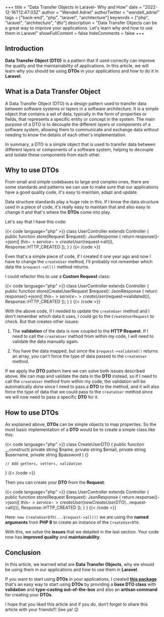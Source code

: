 +++
title = "Data Transfer Objects in Laravel- Why and How"
date = "2022-12-16T12:47:03Z"
author = "Wendell Adriel"
authorTwitter = "wendell_adriel"
tags = ["back-end", "php", "laravel", "architecture"]
keywords = ["php", "laravel", "architecture", "dto"]
description = "Data Transfer Objects can be a great way to improve your applications. Let's learn why and how to use them in Laravel"
showFullContent = false
hideComments = false
+++

## Introduction

**Data Transfer Object (DTO)** is a pattern that if used correctly can improve the quality and the maintainability
of applications. In this article, we will learn why you should be using **DTOs** in your applications and how to
do it in **Laravel**.

## What is a Data Transfer Object

A Data Transfer Object (DTO) is a design pattern used to transfer data between software systems or layers
in a software architecture. It is a simple object that contains a set of data, typically in the form of
properties or fields, that represents a specific entity or concept in the system. The main purpose of a DTO
is to decouple the different layers or components of a software system, allowing them to communicate and
exchange data without needing to know the details of each other's implementation.

In summary, a DTO is a simple object that is used to transfer data between different layers or components
of a software system, helping to decouple and isolate these components from each other.

## Why to use DTOs

From small and simple codebases to large and complex ones, there are some standards and patterns we can use to
make sure that our applications have a good quality code, it's easy to maintain, adapt and update.

Data structure standards play a huge role in this. If I know the data structure used in a piece of code, it's
really easy to maintain that and also easy to change it and that's where the **DTOs** come into play.

Let's say that I have this code:

{{< code language="php" >}}
class UserController extends Controller
{
    public function store(Request $request): JsonResponse
    {
        return response()->json([
            $this->service->createUser($request->all()),
            Response::HTTP_CREATED
        ]);
    }
}
{{< /code >}}

Even that's a simple piece of code, if I created it one year ago and now I have to change the `createUser` 
method, I'll probably not remember which data the `$request->all()` method returns.

I could refactor this to use a **Custom Request** class:

{{< code language="php" >}}
class UserController extends Controller
{
    public function store(CreateUserRequest $request): JsonResponse
    {
        return response()->json([
            $this->service->createUser($request->validated()),
            Response::HTTP_CREATED
        ]);
    }
}
{{< /code >}}

With the above code, if I needed to update the `createUser` method and I don't remember which data it uses,
I could go to the `CreateUserRequest` to check. But that creates other issues:

1. The **validation** of the data is now coupled to the **HTTP Request**. If I need to call the `createUser`
method from within my code, I will need to validate the data manually again.

2. You have the data mapped, but since the `$request->validated()` returns an array, you can't force the type
of data passed to the `createUser` method.

If we apply the **DTO** pattern here we can solve both issues described above. We can map and validate the
data in the **DTO** instead, so if I need to call the `createUser` method from within my code, the validation
will be automatically done since I need to pass a **DTO** to the method, and it will also force the type of
data that we could pass to the `createUser` method since we will now need to pass a specific **DTO** for it.

## How to use DTOs

As explained above, **DTOs** can be simple objects to map properties. So the most basic implementation of a
**DTO** would be to create a simple class like this:

{{< code language="php" >}}
class CreateUserDTO
{
    public function __construct(
        private string $name,
        private string $email,
        private string $username,
        private string $password
    ) {}

    // Add getters, setters, validation
}
{{< /code >}}

Then you can create your **DTO** from the **Request**:

{{< code language="php" >}}
class UserController extends Controller
{
    public function store(Request $request): JsonResponse
    {
        return response()->json([
            $this->service->createUser(new CreateUserDTO(...$request->all())),
            Response::HTTP_CREATED
        ]);
    }
}
{{< /code >}}

Here: `new CreateUserDTO(...$request->all())` we are using the **named arguments** from **PHP 8** to create an
instance of the `CreateUserDTO`.

With this, we solve the **issues** that we detailed in the last section. Your code now has **improved quality**
and **maintainability**.

## Conclusion

In this article, we learned what are **Data Transfer Objects**, why we should be using them in our applications
and how to use them in **Laravel**.

If you want to start using **DTOs** in your applications, I created
**[this package](https://github.com/WendellAdriel/laravel-validated-dto)** that's an easy way to start using
**DTOs** by providing a **base DTO class** with **validation** and **type-casting out-of-the-box** and also an **artisan
command** for creating your **DTOs**.

I hope that you liked this article and if you do, don’t forget to share this article with your friends!!! See ya! :wink: